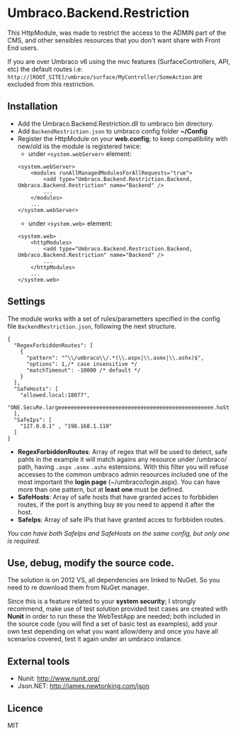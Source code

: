Umbraco.Backend.Restriction
=========

This HttpModule, was made to restrict the access to the ADMIN part of the CMS, and other sensibles resources that you don't want share with Front End users.

If you are over Umbraco v6 using the mvc features (SurfaceControllers, API, etc) the default routes i.e: ```http://[ROOT_SITE]/umbraco/surface/MyController/SomeAction``` are excluded from this restriction.

Installation
--

* Add the Umbraco.Backend.Restriction.dll to umbraco bin directory.
* Add ``BackendRestriction.json`` to umbraco config folder **~/Config**
* Register the HttpModule on your **web.config**; to keep compatibility with new/old iis the module is registered twice:
    * under ``<system.webServer>`` element:
    ```
    <system.webServer>
        <modules runAllManagedModulesForAllRequests="true">
            <add type="Umbraco.Backend.Restriction.Backend, Umbraco.Backend.Restriction" name="Backend" />
            ...
        </modules>
        ...
    </system.webServer>
    ```
    * under ``<system.web>`` element:
    ```
    <system.web>
        <httpModules>
            <add type="Umbraco.Backend.Restriction.Backend, Umbraco.Backend.Restriction" name="Backend" />
            ...
        </httpModules>
        ...
    </system.web>
    ```

Settings
--

The module works with a set of rules/parametters specified in the config file ``BackendRestriction.json``, following the next structure.

```
{
  "RegexForbiddenRoutes": [
    {
      "pattern": "^\\/umbraco\\/.*(\\.aspx|\\.asmx|\\.ashx)$",
      "options": 1,/* case insensitive */
      "matchTimeout": -10000 /* default */
    }
  ],
  "SafeHosts": [
    "allowed.local:18077",
	"ONE.SecuRe.largeeeeeeeeeeeeeeeeeeeeeeeeeeeeeeeeeeeeeeeeeeeeeeeee.hoSt:18077"
  ],
  "SafeIps": [
    "127.0.0.1" , "198.168.1.110"
  ]
}
```
* **RegexForbiddenRoutes**:
    Array of regex that will be used to detect, safe pahts in the example it will match agains any resource under /umbraco/ path, having ``.aspx`` ``.asmx`` ``.ashx`` estensions. With this filter you will refuse accesses to the common umbraco admin resources included one of the most important the **login page** (~/umbraco/login.aspx). You can have more than one pattern, but at **least one** must be defined.
* **SafeHosts**:
    Array of safe hosts that have granted acces to forbbiden routes, if the port is anything buy ``80`` you need to append it after the host.
* **SafeIps**:
    Array of safe IPs that have granted acces to forbbiden routes.

*You can have both *SafeIps* and *SafeHosts* on the same config, but only one is required.*

Use, debug, modify the source code.
--
The solution is on 2012 VS, all dependencies are linked to NuGet. So you need to re download them from NuGet manager.

Since this is a feature related to your **system security**; I strongly recommend, make use of test solution provided test cases are created with **Nunit** in order to run these the WebTestApp are needed; both included in the source code (you will find a set of basic test as examples), add your own test depending on what you want allow/deny and once you have all scenarios covered, test it again under an umbraco instance.

External tools
--

- Nunit: http://www.nunit.org/
- Json.NET: http://james.newtonking.com/json

Licence
--

MIT